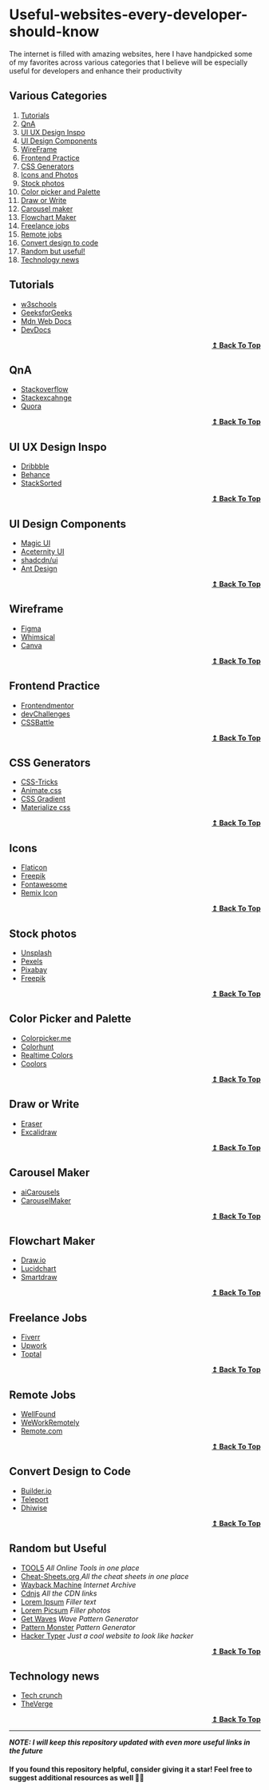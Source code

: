 # Useful-websites-every-developer-should-know

The internet is filled with amazing websites, here I have handpicked some of my favorites across various categories that I believe will be especially useful for developers and enhance their productivity

## Various Categories

1. [Tutorials](#tutorials)
2. [QnA](#qna)
3. [UI UX Design Inspo](#ui-ux-design-inspo)
4. [UI Design Components](#ui-design-components)
5. [WireFrame](#wireframe)
6. [Frontend Practice](#frontend-practice)
7. [CSS Generators](#css-generators)
8. [Icons and Photos](#icons)
9. [Stock photos](#stock-photos)
10. [Color picker and Palette](#color-picker-and-palette)
11. [Draw or Write](#draw-or-write)
12. [Carousel maker](#carousel-maker)
13. [Flowchart Maker](#flowchart-maker)
14. [Freelance jobs](#freelance-jobs)
15. [Remote jobs](#remote-jobs) 
16. [Convert design to code](#convert-design-to-code)
17. [Random but useful!](#random-but-useful)
18. [Technology news](#technology-news)

## Tutorials
* [w3schools](https://www.w3schools.com/)
* [GeeksforGeeks](https://www.geeksforgeeks.org/)
* [Mdn Web Docs](https://developer.mozilla.org/en-US/)
* [DevDocs](https://devdocs.io/)

<div align="right">
  <b><a href="#various-categories">↥ Back To Top</a></b>
</div>

## QnA
* [Stackoverflow](https://stackoverflow.com/questions)
* [Stackexcahnge](https://stackexchange.com/)
* [Quora](https://www.quora.com/)

<div align="right">
  <b><a href="#various-categories">↥ Back To Top</a></b>
</div>

## UI UX Design Inspo
* [Dribbble](https://dribbble.com/)
* [Behance](https://www.behance.net/)
* [StackSorted](https://stacksorted.com/buttons)

<div align="right">
  <b><a href="#various-categories">↥ Back To Top</a></b>
</div>

## UI Design Components
* [Magic UI](https://magicui.design/)
* [Aceternity UI](https://ui.aceternity.com/)
* [shadcdn/ui](https://ui.shadcn.com/)
* [Ant Design](https://ant.design/)

<div align="right">
  <b><a href="#various-categories">↥ Back To Top</a></b>
</div>

## Wireframe
* [Figma](https://www.figma.com/)
* [Whimsical](https://whimsical.com/)
* [Canva](https://www.canva.com/en_in/)

<div align="right">
  <b><a href="#various-categories">↥ Back To Top</a></b>
</div>

## Frontend Practice
* [Frontendmentor](https://www.frontendmentor.io/)
* [devChallenges](https://devchallenges.io/)
* [CSSBattle](https://cssbattle.dev/)

<div align="right">
  <b><a href="#various-categories">↥ Back To Top</a></b>
</div>

## CSS Generators
* [CSS-Tricks](https://css-tricks.com/)
* [Animate.css](https://animate.style/)
* [CSS Gradient](https://cssgradient.io/)
* [Materialize css](https://materializecss.com/)

<div align="right">
  <b><a href="#various-categories">↥ Back To Top</a></b>
</div>

## Icons
* [Flaticon](https://www.flaticon.com/)
* [Freepik](https://www.freepik.com/)
* [Fontawesome](https://fontawesome.com/)
* [Remix Icon](https://remixicon.com/)

<div align="right">
  <b><a href="#various-categories">↥ Back To Top</a></b>
</div>

## Stock photos
* [Unsplash](https://unsplash.com/)
* [Pexels](https://www.pexels.com/)
* [Pixabay](https://pixabay.com/)
* [Freepik](https://www.freepik.com/)

<div align="right">
  <b><a href="#various-categories">↥ Back To Top</a></b>
</div>

## Color Picker and Palette
* [Colorpicker.me](https://colorpicker.me/)
* [Colorhunt](https://colorhunt.co/)
* [Realtime Colors](https://www.realtimecolors.com/?colors=050315-fbfbfe-2f27ce-dedcff-433bff&fonts=Inter-Inter)
* [Coolors](https://coolors.co/)

<div align="right">
  <b><a href="#various-categories">↥ Back To Top</a></b>
</div>

## Draw or Write
* [Eraser](https://www.eraser.io/)
* [Excalidraw](https://excalidraw.com/)

<div align="right">
  <b><a href="#various-categories">↥ Back To Top</a></b>
</div>

## Carousel Maker
* [aiCarousels](https://www.aicarousels.com/)
* [CarouselMaker](https://carouselmaker.co/en)

<div align="right">
  <b><a href="#various-categories">↥ Back To Top</a></b>
</div>

## Flowchart Maker
* [Draw.io](https://app.diagrams.net/)
* [Lucidchart](https://www.lucidchart.com/pages)
* [Smartdraw](https://www.smartdraw.com/?srsltid=AfmBOoqUQR2P4JIKInG6eNUWDP8s5mIWr6Go7fOPDZXaBISsGA8T-r9H)

<div align="right">
  <b><a href="#various-categories">↥ Back To Top</a></b>
</div>

## Freelance Jobs
* [Fiverr](https://www.fiverr.com/)
* [Upwork](https://www.upwork.com/)
* [Toptal](https://www.toptal.com/)

<div align="right">
  <b><a href="#various-categories">↥ Back To Top</a></b>
</div>

## Remote Jobs
* [WellFound](https://wellfound.com/)
* [WeWorkRemotely](https://weworkremotely.com/)
* [Remote.com](https://remote.com/en-in/)

<div align="right">
  <b><a href="#various-categories">↥ Back To Top</a></b>
</div>

## Convert Design to Code
* [Builder.io](https://www.builder.io/m/design-to-code)
* [Teleport](https://teleporthq.io/design-to-code)
* [Dhiwise](https://www.dhiwise.com/design-converter)

<div align="right">
  <b><a href="#various-categories">↥ Back To Top</a></b>
</div>

## Random but Useful
* [TOOL5](https://10015.io/) _All Online Tools in one place_
* [Cheat-Sheets.org ](https://www.cheat-sheets.org/) _All the cheat sheets in one place_
* [Wayback Machine](https://web.archive.org/) _Internet Archive_
* [Cdnjs](https://cdnjs.com/) _All the CDN links_
* [Lorem Ipsum](https://lipsum.com/) _Filler text_
* [Lorem Picsum](https://picsum.photos/) _Filler photos_
* [Get Waves](https://getwaves.io/) _Wave Pattern Generator_
* [Pattern Monster](https://pattern.monster/) _Pattern Generator_
* [Hacker Typer](https://hackertyper.com/) _Just a cool website to look like hacker_

<div align="right">
  <b><a href="#various-categories">↥ Back To Top</a></b>
</div>

## Technology news
* [Tech crunch](https://techcrunch.com/)
* [TheVerge](https://www.theverge.com/)

<div align="right">
  <b><a href="#various-categories">↥ Back To Top</a></b>
</div>

<hr>

**_NOTE: I will keep this repository updated with even more useful links in the future_**

#### If you found this repository helpful, consider giving it a star! Feel free to suggest additional resources as well 🚀✨

